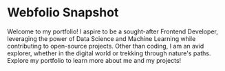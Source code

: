 # Webfolio Snapshot
Welcome to my portfolio! I aspire to be a sought-after Frontend Developer, leveraging the power of Data Science and Machine Learning while contributing to open-source projects. 
Other than coding, I am an avid explorer, whether in the digital world or trekking through nature's paths. 
Explore my portfolio to learn more about me and my projects!
